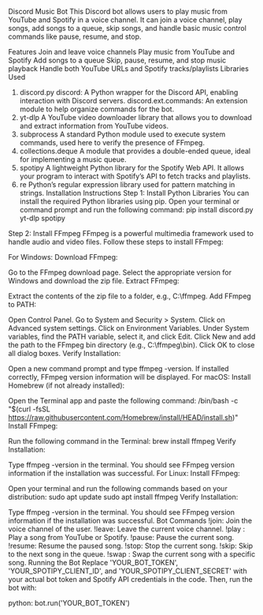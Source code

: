 Discord Music Bot
This Discord bot allows users to play music from YouTube and Spotify in a voice channel. It can join a voice channel, play songs, add songs to a queue, skip songs, and handle basic music control commands like pause, resume, and stop.

Features
Join and leave voice channels
Play music from YouTube and Spotify
Add songs to a queue
Skip, pause, resume, and stop music playback
Handle both YouTube URLs and Spotify tracks/playlists
Libraries Used
1. discord.py
discord: A Python wrapper for the Discord API, enabling interaction with Discord servers.
discord.ext.commands: An extension module to help organize commands for the bot.
2. yt-dlp
A YouTube video downloader library that allows you to download and extract information from YouTube videos.
3. subprocess
A standard Python module used to execute system commands, used here to verify the presence of FFmpeg.
4. collections.deque
A module that provides a double-ended queue, ideal for implementing a music queue.
5. spotipy
A lightweight Python library for the Spotify Web API. It allows your program to interact with Spotify’s API to fetch tracks and playlists.
6. re
Python’s regular expression library used for pattern matching in strings.
Installation Instructions
Step 1: Install Python Libraries
You can install the required Python libraries using pip. Open your terminal or command prompt and run the following command:
pip install discord.py yt-dlp spotipy

Step 2: Install FFmpeg
FFmpeg is a powerful multimedia framework used to handle audio and video files. Follow these steps to install FFmpeg:

For Windows:
Download FFmpeg:

Go to the FFmpeg download page.
Select the appropriate version for Windows and download the zip file.
Extract FFmpeg:

Extract the contents of the zip file to a folder, e.g., C:\ffmpeg.
Add FFmpeg to PATH:

Open Control Panel.
Go to System and Security > System.
Click on Advanced system settings.
Click on Environment Variables.
Under System variables, find the PATH variable, select it, and click Edit.
Click New and add the path to the FFmpeg bin directory (e.g., C:\ffmpeg\bin).
Click OK to close all dialog boxes.
Verify Installation:

Open a new command prompt and type ffmpeg -version. If installed correctly, FFmpeg version information will be displayed.
For macOS:
Install Homebrew (if not already installed):

Open the Terminal app and paste the following command:
/bin/bash -c "$(curl -fsSL https://raw.githubusercontent.com/Homebrew/install/HEAD/install.sh)"
Install FFmpeg:

Run the following command in the Terminal:
brew install ffmpeg
Verify Installation:

Type ffmpeg -version in the terminal. You should see FFmpeg version information if the installation was successful.
For Linux:
Install FFmpeg:

Open your terminal and run the following commands based on your distribution:
sudo apt update
sudo apt install ffmpeg
Verify Installation:

Type ffmpeg -version in the terminal. You should see FFmpeg version information if the installation was successful.
Bot Commands
!join: Join the voice channel of the user.
!leave: Leave the current voice channel.
!play <URL or search query>: Play a song from YouTube or Spotify.
!pause: Pause the current song.
!resume: Resume the paused song.
!stop: Stop the current song.
!skip: Skip to the next song in the queue.
!swap <YouTube URL or Spotify URL or song number>: Swap the current song with a specific song.
Running the Bot
Replace 'YOUR_BOT_TOKEN', 'YOUR_SPOTIPY_CLIENT_ID', and 'YOUR_SPOTIPY_CLIENT_SECRET' with your actual bot token and Spotify API credentials in the code. Then, run the bot with:

python:
bot.run('YOUR_BOT_TOKEN')
